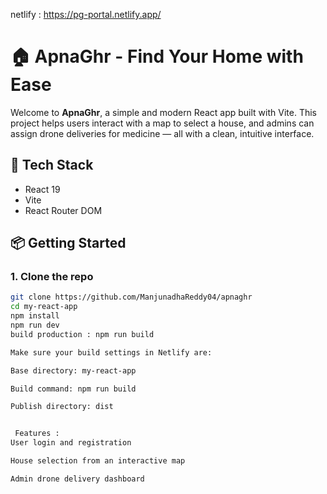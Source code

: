 netlify : https://pg-portal.netlify.app/

# 🏠 ApnaGhr - Find Your Home with Ease

Welcome to **ApnaGhr**, a simple and modern React app built with Vite. This project helps users interact with a map to select a house, and admins can assign drone deliveries for medicine — all with a clean, intuitive interface.

## 🚀 Tech Stack
- React 19
- Vite
- React Router DOM

## 📦 Getting Started

### 1. Clone the repo
```bash
git clone https://github.com/ManjunadhaReddy04/apnaghr
cd my-react-app
npm install
npm run dev
build production : npm run build

Make sure your build settings in Netlify are:

Base directory: my-react-app

Build command: npm run build

Publish directory: dist


 Features :
User login and registration

House selection from an interactive map

Admin drone delivery dashboard

